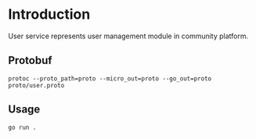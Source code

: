 # Introduction
User service represents user management module in community platform.

## Protobuf
```
protoc --proto_path=proto --micro_out=proto --go_out=proto proto/user.proto
```

## Usage
```
go run .
```